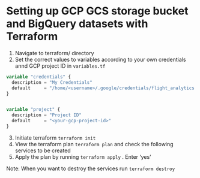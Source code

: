 # Setting up GCP GCS storage bucket and BigQuery datasets with Terraform

1. Navigate to terraform/ directory
2. Set the correct values to variables according to your own credentials annd GCP project ID in `variables.tf`
```tf
variable "credentials" {
  description = "My Credentials"
  default     = "/home/<username>/.google/credentials/flight_analytics.json"
}


variable "project" {
  description = "Project ID"
  default     = "<your-gcp-project-id>"
}
```
3. Initiate terraform `terraform init`
4. View the terraform plan `terraform plan` and check the following services to be created
5. Apply the plan by running `terraform apply` . Enter ‘yes’

Note: When you want to destroy the services run `terraform destroy`